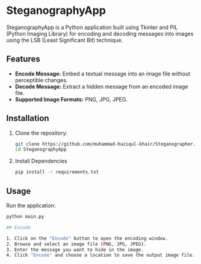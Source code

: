 # SteganographyApp

SteganographyApp is a Python application built using Tkinter and PIL (Python Imaging Library) for encoding and decoding messages into images using the LSB (Least Significant Bit) technique.

## Features

- **Encode Message:** Embed a textual message into an image file without perceptible changes.
- **Decode Message:** Extract a hidden message from an encoded image file.
- **Supported Image Formats:** PNG, JPG, JPEG.

## Installation

1. Clone the repository:
   ```bash
   git clone https://github.com/muhammad-haziqul-khair/Steganographer.git
   cd SteganographyApp
2. Install Dependencies
   ```bash
   pip install -r requirements.txt

## Usage
Run the application:
```bash
python main.py

## Encode

1. Click on the "Encode" button to open the encoding window.
2. Browse and select an image file (PNG, JPG, JPEG).
3. Enter the message you want to hide in the image.
4. Click "Encode" and choose a location to save the output image file.

